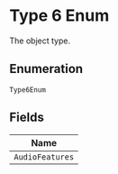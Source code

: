
# Type 6 Enum

The object type.

## Enumeration

`Type6Enum`

## Fields

| Name |
|  --- |
| `AudioFeatures` |

